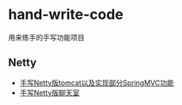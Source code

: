 # hand-write-code
用来练手的手写功能项目

## Netty
- [手写Netty版tomcat以及实现部分SpringMVC功能](doc/netty/tomcat.md)
- [手写Netty版聊天室](doc/netty/chat.md)